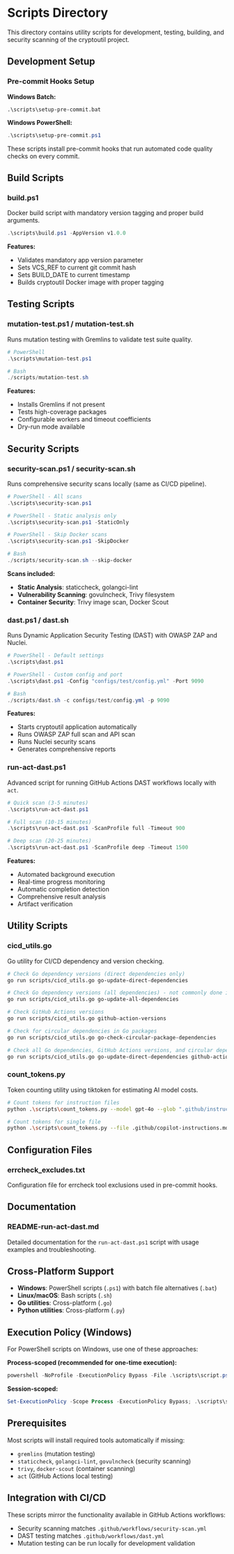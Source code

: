 # Scripts Directory

This directory contains utility scripts for development, testing, building, and security scanning of the cryptoutil project.

## Development Setup

### Pre-commit Hooks Setup

**Windows Batch:**
```batch
.\scripts\setup-pre-commit.bat
```

**Windows PowerShell:**
```powershell
.\scripts\setup-pre-commit.ps1
```

These scripts install pre-commit hooks that run automated code quality checks on every commit.

## Build Scripts

### build.ps1

Docker build script with mandatory version tagging and proper build arguments.

```powershell
.\scripts\build.ps1 -AppVersion v1.0.0
```

**Features:**
- Validates mandatory app version parameter
- Sets VCS_REF to current git commit hash
- Sets BUILD_DATE to current timestamp
- Builds cryptoutil Docker image with proper tagging

## Testing Scripts

### mutation-test.ps1 / mutation-test.sh

Runs mutation testing with Gremlins to validate test suite quality.

```powershell
# PowerShell
.\scripts\mutation-test.ps1

# Bash
./scripts/mutation-test.sh
```

**Features:**
- Installs Gremlins if not present
- Tests high-coverage packages
- Configurable workers and timeout coefficients
- Dry-run mode available

## Security Scripts

### security-scan.ps1 / security-scan.sh

Runs comprehensive security scans locally (same as CI/CD pipeline).

```powershell
# PowerShell - All scans
.\scripts\security-scan.ps1

# PowerShell - Static analysis only
.\scripts\security-scan.ps1 -StaticOnly

# PowerShell - Skip Docker scans
.\scripts\security-scan.ps1 -SkipDocker

# Bash
./scripts/security-scan.sh --skip-docker
```

**Scans included:**
- **Static Analysis**: staticcheck, golangci-lint
- **Vulnerability Scanning**: govulncheck, Trivy filesystem
- **Container Security**: Trivy image scan, Docker Scout

### dast.ps1 / dast.sh

Runs Dynamic Application Security Testing (DAST) with OWASP ZAP and Nuclei.

```powershell
# PowerShell - Default settings
.\scripts\dast.ps1

# PowerShell - Custom config and port
.\scripts\dast.ps1 -Config "configs/test/config.yml" -Port 9090

# Bash
./scripts/dast.sh -c configs/test/config.yml -p 9090
```

**Features:**
- Starts cryptoutil application automatically
- Runs OWASP ZAP full scan and API scan
- Runs Nuclei security scans
- Generates comprehensive reports

### run-act-dast.ps1

Advanced script for running GitHub Actions DAST workflows locally with `act`.

```powershell
# Quick scan (3-5 minutes)
.\scripts\run-act-dast.ps1

# Full scan (10-15 minutes)
.\scripts\run-act-dast.ps1 -ScanProfile full -Timeout 900

# Deep scan (20-25 minutes)
.\scripts\run-act-dast.ps1 -ScanProfile deep -Timeout 1500
```

**Features:**
- Automated background execution
- Real-time progress monitoring
- Automatic completion detection
- Comprehensive result analysis
- Artifact verification

## Utility Scripts

### cicd_utils.go

Go utility for CI/CD dependency and version checking.

```bash
# Check Go dependency versions (direct dependencies only)
go run scripts/cicd_utils.go go-update-direct-dependencies

# Check Go dependency versions (all dependencies) - not commonly done in Go, but util supports it
go run scripts/cicd_utils.go go-update-all-dependencies

# Check GitHub Actions versions
go run scripts/cicd_utils.go github-action-versions

# Check for circular dependencies in Go packages
go run scripts/cicd_utils.go go-check-circular-package-dependencies

# Check all Go dependencies, GitHub Actions versions, and circular dependencies in a single invocation
go run scripts/cicd_utils.go go-update-direct-dependencies github-action-versions go-check-circular-package-dependencies
```

### count_tokens.py

Token counting utility using tiktoken for estimating AI model costs.

```bash
# Count tokens for instruction files
python .\scripts\count_tokens.py --model gpt-4o --glob ".github/instructions/*.md" --as-message system

# Count tokens for single file
python .\scripts\count_tokens.py --file .github/copilot-instructions.md --as-message none --model gpt-4o
```

## Configuration Files

### errcheck_excludes.txt

Configuration file for errcheck tool exclusions used in pre-commit hooks.

## Documentation

### README-run-act-dast.md

Detailed documentation for the `run-act-dast.ps1` script with usage examples and troubleshooting.

## Cross-Platform Support

- **Windows**: PowerShell scripts (`.ps1`) with batch file alternatives (`.bat`)
- **Linux/macOS**: Bash scripts (`.sh`)
- **Go utilities**: Cross-platform (`.go`)
- **Python utilities**: Cross-platform (`.py`)

## Execution Policy (Windows)

For PowerShell scripts on Windows, use one of these approaches:

**Process-scoped (recommended for one-time execution):**
```powershell
powershell -NoProfile -ExecutionPolicy Bypass -File .\scripts\script.ps1
```

**Session-scoped:**
```powershell
Set-ExecutionPolicy -Scope Process -ExecutionPolicy Bypass; .\scripts\script.ps1
```

## Prerequisites

Most scripts will install required tools automatically if missing:
- `gremlins` (mutation testing)
- `staticcheck`, `golangci-lint`, `govulncheck` (security scanning)
- `trivy`, `docker-scout` (container scanning)
- `act` (GitHub Actions local testing)

## Integration with CI/CD

These scripts mirror the functionality available in GitHub Actions workflows:
- Security scanning matches `.github/workflows/security-scan.yml`
- DAST testing matches `.github/workflows/dast.yml`
- Mutation testing can be run locally for development validation
